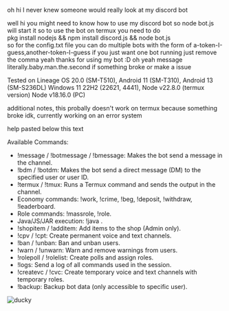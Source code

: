 oh hi I never knew someone would really look at my discord bot

well hi you might need to know how to use my discord bot
so node bot.js will start it
so to use the bot on termux you need to do                 
pkg install nodejs && npm install discord.js && node bot.js                    
so for the config.txt file you can do multiple bots with the form of a-token-I-guess,another-token-I-guess
if you just want one bot running just remove the comma
yeah thanks for using my bot :D
oh yeah message literally.baby.man.the.second if something broke or make a issue

Tested on Lineage OS 20.0 (SM-T510), Android 11 (SM-T310), Android 13 (SM-S236DL) Windows 11 22H2 (22621, 4441), Node v22.8.0 (termux version) Node v18.16.0 (PC)

additional notes, this probally doesn't work on termux because something broke idk, currently working on an error system


  help pasted below this text

Available Commands:
- !message / !botmessage / !bmessage: Makes the bot send a message in the channel.
- !bdm / !botdm: Makes the bot send a direct message (DM) to the specified user or user ID.
- !termux / !tmux: Runs a Termux command and sends the output in the channel.
- Economy commands: !work, !crime, !beg, !deposit, !withdraw, !leaderboard.
- Role commands: !massrole, !role.
- Java/JS/JAR execution: !java <filename>.
- !shopitem / !additem: Add items to the shop (Admin only).
- !cpv / !cpt: Create permanent voice and text channels.
- !ban / !unban: Ban and unban users.
- !warn / !unwarn: Warn and remove warnings from users.
- !rolepoll / !rolelist: Create polls and assign roles.
- !logs: Send a log of all commands used in the session.
- !createvc / !cvc: Create temporary voice and text channels with temporary roles.
- !backup: Backup bot data (only accessible to specific user).

![ducky](https://github.com/user-attachments/assets/4f0e6f31-1faf-4163-836f-4199dadb1fc3)

